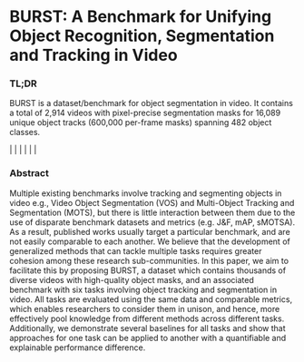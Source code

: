 # BURST: A Benchmark for Unifying Object Recognition, Segmentation and Tracking in Video

### TL;DR

BURST is a dataset/benchmark for object segmentation in video. It contains a total of 2,914 videos with pixel-precise segmentation masks for 16,089 unique object tracks (600,000 per-frame masks) spanning 482 object classes.

| [](.images/gifs/ArgoVerse_side_left_043aeba7-14e5-3cde-8a5c-639389b6d3a6.gif)  | [](.images/gifs/AVA_Ic0LMbDyc9Y_scene_7_61166-62253.gif) |
| [](.images/gifs/BDD_b3e7bfdb-0ce50151.gif)  | [](.images/gifs/HACS_Kayaking_v__A-EdoCW8dA_scene_0_967-2279.gif)  |


### Abstract

Multiple existing benchmarks involve tracking and segmenting objects in video e.g., Video Object Segmentation (VOS) and Multi-Object Tracking and Segmentation (MOTS), but there is little interaction between them due to the use of disparate benchmark datasets and metrics (e.g. J&F, mAP, sMOTSA). As a result, published works usually target a particular benchmark, and are not easily comparable to each another. We believe that the development of generalized methods that can tackle multiple tasks requires greater cohesion among these research sub-communities. In this paper, we aim to facilitate this by proposing BURST, a dataset which contains thousands of diverse videos with high-quality object masks, and an associated benchmark with six tasks involving object tracking and segmentation in video. All tasks are evaluated using the same data and comparable metrics, which enables researchers to consider them in unison, and hence, more effectively pool knowledge from different methods across different tasks. Additionally, we demonstrate several baselines for all tasks and show that approaches for one task can be applied to another with a quantifiable and explainable performance difference.

